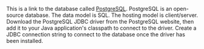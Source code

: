 This is a link to the database called [PostgreSQL](https://www.postgresql.org/). PostgreSQL is an open-source database. The data model is SQL. The hosting model is client/server. Download the PostgreSQL JDBC driver from the PostgreSQL website, then add it to your Java application's classpath to connect to the driver. Create a JDBC connection string to connect to the database once the driver has been installed.

